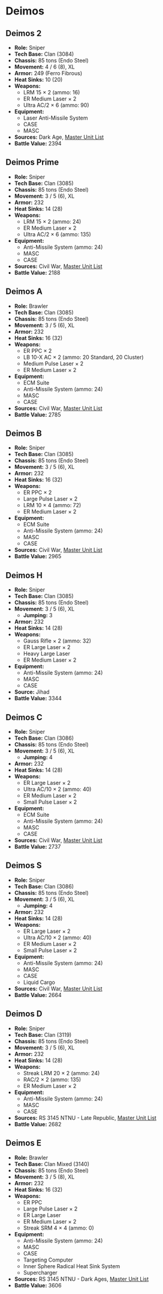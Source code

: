 # Deimos
## Deimos 2
- **Role:** Sniper
- **Tech Base:** Clan (3084)
- **Chassis:** 85 tons (Endo Steel)
- **Movement:** 4 / 6 (8), XL
- **Armor:** 249 (Ferro Fibrous)
- **Heat Sinks:** 10 (20)
- **Weapons:**
  - LRM 15 × 2 (ammo: 16)
  - ER Medium Laser × 2
  - Ultra AC/2 × 6 (ammo: 90)
- **Equipment:**
  - Laser Anti-Missile System
  - CASE
  - MASC
- **Sources:** Dark Age, [Master Unit List](http://masterunitlist.info/Unit/Details/852/deimos-2)
- **Battle Value:** 2394

## Deimos Prime
- **Role:** Sniper
- **Tech Base:** Clan (3085)
- **Chassis:** 85 tons (Endo Steel)
- **Movement:** 3 / 5 (6), XL
- **Armor:** 232
- **Heat Sinks:** 14 (28)
- **Weapons:**
  - LRM 15 × 2 (ammo: 24)
  - ER Medium Laser × 2
  - Ultra AC/2 × 6 (ammo: 135)
- **Equipment:**
  - Anti-Missile System (ammo: 24)
  - MASC
  - CASE
- **Sources:** Civil War, [Master Unit List](http://masterunitlist.info/Unit/Details/856/deimos-prime)
- **Battle Value:** 2188

## Deimos A
- **Role:** Brawler
- **Tech Base:** Clan (3085)
- **Chassis:** 85 tons (Endo Steel)
- **Movement:** 3 / 5 (6), XL
- **Armor:** 232
- **Heat Sinks:** 16 (32)
- **Weapons:**
  - ER PPC × 2
  - LB 10-X AC × 2 (ammo: 20 Standard, 20 Cluster)
  - Medium Pulse Laser × 2
  - ER Medium Laser × 2
- **Equipment:**
  - ECM Suite
  - Anti-Missile System (ammo: 24)
  - MASC
  - CASE
- **Sources:** Civil War, [Master Unit List](http://masterunitlist.info/Unit/Details/853/deimos-a)
- **Battle Value:** 2785

## Deimos B
- **Role:** Sniper
- **Tech Base:** Clan (3085)
- **Chassis:** 85 tons (Endo Steel)
- **Movement:** 3 / 5 (6), XL
- **Armor:** 232
- **Heat Sinks:** 16 (32)
- **Weapons:**
  - ER PPC × 2
  - Large Pulse Laser × 2
  - LRM 10 × 4 (ammo: 72)
  - ER Medium Laser × 2
- **Equipment:**
  - ECM Suite
  - Anti-Missile System (ammo: 24)
  - MASC
  - CASE
- **Sources:** Civil War, [Master Unit List](http://masterunitlist.info/Unit/Details/854/deimos-b)
- **Battle Value:** 2965

## Deimos H
- **Role:** Sniper
- **Tech Base:** Clan (3085)
- **Chassis:** 85 tons (Endo Steel)
- **Movement:** 3 / 5 (6), XL
  - **Jumping:** 3
- **Armor:** 232
- **Heat Sinks:** 14 (28)
- **Weapons:**
  - Gauss Rifle × 2 (ammo: 32)
  - ER Large Laser × 2
  - Heavy Large Laser
  - ER Medium Laser × 2
- **Equipment:**
  - Anti-Missile System (ammo: 24)
  - MASC
  - CASE
- **Source:** Jihad
- **Battle Value:** 3344

## Deimos C
- **Role:** Sniper
- **Tech Base:** Clan (3086)
- **Chassis:** 85 tons (Endo Steel)
- **Movement:** 3 / 5 (6), XL
  - **Jumping:** 4
- **Armor:** 232
- **Heat Sinks:** 14 (28)
- **Weapons:**
  - ER Large Laser × 2
  - Ultra AC/10 × 2 (ammo: 40)
  - ER Medium Laser × 2
  - Small Pulse Laser × 2
- **Equipment:**
  - ECM Suite
  - Anti-Missile System (ammo: 24)
  - MASC
  - CASE
- **Sources:** Civil War, [Master Unit List](http://masterunitlist.info/Unit/Details/855/deimos-c)
- **Battle Value:** 2737

## Deimos S
- **Role:** Sniper
- **Tech Base:** Clan (3086)
- **Chassis:** 85 tons (Endo Steel)
- **Movement:** 3 / 5 (6), XL
  - **Jumping:** 4
- **Armor:** 232
- **Heat Sinks:** 14 (28)
- **Weapons:**
  - ER Large Laser × 2
  - Ultra AC/10 × 2 (ammo: 40)
  - ER Medium Laser × 2
  - Small Pulse Laser × 2
- **Equipment:**
  - Anti-Missile System (ammo: 24)
  - MASC
  - CASE
  - Liquid Cargo
- **Sources:** Civil War, [Master Unit List](http://masterunitlist.info/Unit/Details/857/deimos-s)
- **Battle Value:** 2664

## Deimos D
- **Role:** Sniper
- **Tech Base:** Clan (3119)
- **Chassis:** 85 tons (Endo Steel)
- **Movement:** 3 / 5 (6), XL
- **Armor:** 232
- **Heat Sinks:** 14 (28)
- **Weapons:**
  - Streak LRM 20 × 2 (ammo: 24)
  - RAC/2 × 2 (ammo: 135)
  - ER Medium Laser × 2
- **Equipment:**
  - Anti-Missile System (ammo: 24)
  - MASC
  - CASE
- **Sources:** RS 3145 NTNU - Late Republic, [Master Unit List](http://masterunitlist.info/Unit/Details/6856/deimos-d)
- **Battle Value:** 2682

## Deimos E
- **Role:** Brawler
- **Tech Base:** Clan Mixed (3140)
- **Chassis:** 85 tons (Endo Steel)
- **Movement:** 3 / 5 (8), XL
- **Armor:** 232
- **Heat Sinks:** 16 (32)
- **Weapons:**
  - ER PPC
  - Large Pulse Laser × 2
  - ER Large Laser
  - ER Medium Laser × 2
  - Streak SRM 4 × 4 (ammo: 0)
- **Equipment:**
  - Anti-Missile System (ammo: 24)
  - MASC
  - CASE
  - Targeting Computer
  - Inner Sphere Radical Heat Sink System
  - Supercharger
- **Sources:** RS 3145 NTNU - Dark Ages, [Master Unit List](http://masterunitlist.info/Unit/Details/6855/deimos-e)
- **Battle Value:** 3606

